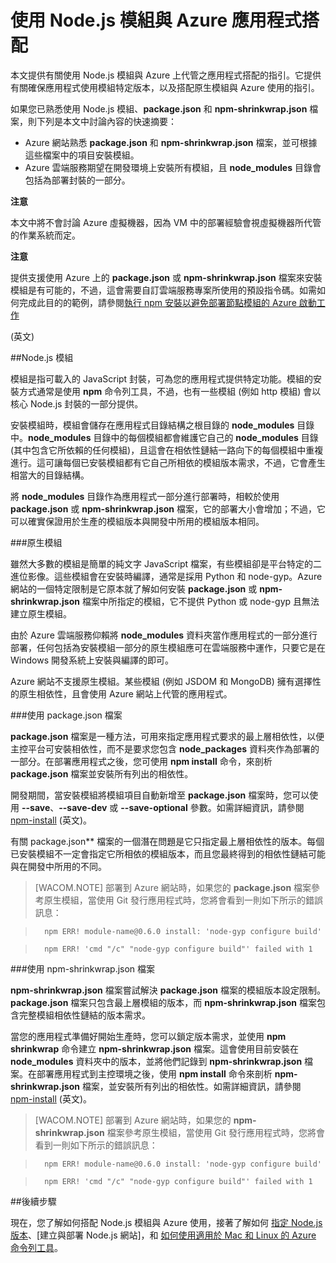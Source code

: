 <properties 
	pageTitle="使用 Node.js 模組 " 
	description="" 
	services="" 
	documentationCenter="nodejs" 
	title="Using Node.js Modules with Azure applications" 
	authors="larryfr" 
	manager="wpickett" 
	editor="mollybos" />

<tags 
	ms.service="na" 
	ms.workload="na" 
	ms.tgt_pltfrm="na" 
	ms.devlang="nodejs" 
	ms.topic="article" 
	ms.date="09/17/2014" 
	ms.author="larryfr" />





# 使用 Node.js 模組與 Azure 應用程式搭配

本文提供有關使用 Node.js 模組與 Azure 上代管之應用程式搭配的指引。它提供有關確保應用程式使用模組特定版本，以及搭配原生模組與 Azure 使用的指引。

如果您已熟悉使用 Node.js 模組、**package.json** 和 **npm-shrinkwrap.json** 檔案，則下列是本文中討論內容的快速摘要：

* Azure 網站熟悉 **package.json** 和 **npm-shrinkwrap.json** 檔案，並可根據這些檔案中的項目安裝模組。
* Azure 雲端服務期望在開發環境上安裝所有模組，且 **node_modules** 目錄會包括為部署封裝的一部分。

<div class="dev-callout">
<strong>注意</strong>
<p>本文中將不會討論 Azure 虛擬機器，因為 VM 中的部署經驗會視虛擬機器所代管的作業系統而定。</p>
</div>

<div class="dev-callout">
<strong>注意</strong>
<p>提供支援使用 Azure 上的 <b>package.json</b> 或 <b>npm-shrinkwrap.json</b> 檔案來安裝模組是有可能的，不過，這會需要自訂雲端服務專案所使用的預設指令碼。如需如何完成此目的的範例，請參閱<a href="http://nodeblog.azurewebsites.net/startup-task-to-run-npm-in-azure">執行 npm 安裝以避免部署節點模組的 Azure 啟動工作</a></p> (英文)
</div>

##Node.js 模組

模組是指可載入的 JavaScript 封裝，可為您的應用程式提供特定功能。模組的安裝方式通常是使用 **npm** 命令列工具，不過，也有一些模組 (例如 http 模組) 會以核心 Node.js 封裝的一部分提供。

安裝模組時，模組會儲存在應用程式目錄結構之根目錄的 **node_modules** 目錄中。**node_modules** 目錄中的每個模組都會維護它自己的 **node_modules** 目錄 (其中包含它所依賴的任何模組)，且這會在相依性鏈結一路向下的每個模組中重複進行。這可讓每個已安裝模組都有它自己所相依的模組版本需求，不過，它會產生相當大的目錄結構。

將 **node_modules** 目錄作為應用程式一部分進行部署時，相較於使用 **package.json** 或 **npm-shrinkwrap.json** 檔案，它的部署大小會增加；不過，它可以確實保證用於生產的模組版本與開發中所用的模組版本相同。

###原生模組

雖然大多數的模組是簡單的純文字 JavaScript 檔案，有些模組卻是平台特定的二進位影像。這些模組會在安裝時編譯，通常是採用 Python 和 node-gyp。Azure 網站的一個特定限制是它原本就了解如何安裝 **package.json** 或 **npm-shrinkwrap.json** 檔案中所指定的模組，它不提供 Python 或 node-gyp 且無法建立原生模組。

由於 Azure 雲端服務仰賴將 **node_modules** 資料夾當作應用程式的一部分進行部署，任何包括為安裝模組一部分的原生模組應可在雲端服務中運作，只要它是在 Windows 開發系統上安裝與編譯的即可。 

Azure 網站不支援原生模組。某些模組 (例如 JSDOM 和 MongoDB) 擁有選擇性的原生相依性，且會使用 Azure 網站上代管的應用程式。

###使用 package.json 檔案

**package.json** 檔案是一種方法，可用來指定應用程式要求的最上層相依性，以便主控平台可安裝相依性，而不是要求您包含 **node_packages** 資料夾作為部署的一部分。在部署應用程式之後，您可使用 **npm install** 命令，來剖析 **package.json** 檔案並安裝所有列出的相依性。

開發期間，當安裝模組將模組項目自動新增至 **package.json** 檔案時，您可以使用 **--save**、**--save-dev** 或 **--save-optional** 參數。如需詳細資訊，請參閱 [npm-install](https://npmjs.org/doc/install.html) (英文)。

有關 package.json** 檔案的一個潛在問題是它只指定最上層相依性的版本。每個已安裝模組不一定會指定它所相依的模組版本，而且您最終得到的相依性鏈結可能與在開發中所用的不同。 

> [WACOM.NOTE]
> 部署到 Azure 網站時，如果您的 <b>package.json</b> 檔案參考原生模組，當使用 Git 發行應用程式時，您將會看到一則如下所示的錯誤訊息：

>		npm ERR! module-name@0.6.0 install: 'node-gyp configure build'

>		npm ERR! 'cmd "/c" "node-gyp configure build"' failed with 1	


###使用 npm-shrinkwrap.json 檔案

**npm-shrinkwrap.json** 檔案嘗試解決 **package.json** 檔案的模組版本設定限制。**package.json** 檔案只包含最上層模組的版本，而 **npm-shrinkwrap.json** 檔案包含完整模組相依性鏈結的版本需求。

當您的應用程式準備好開始生產時，您可以鎖定版本需求，並使用 **npm shrinkwrap** 命令建立 **npm-shrinkwrap.json** 檔案。這會使用目前安裝在 **node_modules** 資料夾中的版本，並將他們記錄到 **npm-shrinkwrap.json** 檔案。在部署應用程式到主控環境之後，使用 **npm install** 命令來剖析 **npm-shrinkwrap.json** 檔案，並安裝所有列出的相依性。如需詳細資訊，請參閱 [npm-install](https://npmjs.org/doc/install.html) (英文)。

> [WACOM.NOTE]
>部署到 Azure 網站時，如果您的 <b>npm-shrinkwrap.json</b> 檔案參考原生模組，當使用 Git 發行應用程式時，您將會看到一則如下所示的錯誤訊息：
		
>		npm ERR! module-name@0.6.0 install: 'node-gyp configure build'

>		npm ERR! 'cmd "/c" "node-gyp configure build"' failed with 1


##後續步驟

現在，您了解如何搭配 Node.js 模組與 Azure 使用，接著了解如何 [指定 Node.js 版本]、[建立與部署 Node.js 網站]，和 [如何使用適用於 Mac 和 Linux 的 Azure 命令列工具]。

[指定 Node.js 版本]: /zh-tw/documentation/articles/nodejs-specify-node-version-azure-apps/
[如何使用適用於 Mac 和 Linux 的 Azure 命令列工具]: /zh-tw/documentation/articles/xplat-cli/
[建置並部署 Node.js 網站]: /zh-tw/documentation/articles/web-sites-nodejs-develop-deploy-mac/
[使用 MongoDB (MongoLab) 上儲存體的 Node.js Web 應用程式]: /zh-tw/documentation/articles/store-mongolab-web-sites-nodejs-store-data-mongodb/
[使用 Git 來發行]: /zh-tw/documentation/articles/web-sites-publish-source-control/
[建立 Node.js 應用程式並部署到 Azure 雲端服務]: /zh-tw/documentation/articles/cloud-services-nodejs-develop-deploy-app/



<!--HONumber=46--> 
